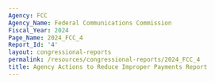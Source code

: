 ```yaml
---
Agency: FCC
Agency_Name: Federal Communications Commission
Fiscal_Year: 2024
Page_Name: 2024_FCC_4
Report_Id: '4'
layout: congressional-reports
permalink: /resources/congressional-reports/2024_FCC_4
title: Agency Actions to Reduce Improper Payments Report
---
```


